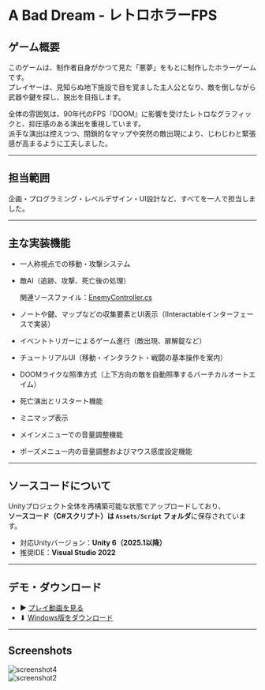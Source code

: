 #  A Bad Dream - レトロホラーFPS

##  ゲーム概要

このゲームは、制作者自身がかつて見た「悪夢」をもとに制作したホラーゲームです。  
プレイヤーは、見知らぬ地下施設で目を覚ました主人公となり、敵を倒しながら武器や鍵を探し、脱出を目指します。

全体の雰囲気は、90年代のFPS『DOOM』に影響を受けたレトロなグラフィックと、抑圧感のある演出を重視しています。  
派手な演出は控えつつ、閉鎖的なマップや突然の敵出現により、じわじわと緊張感が高まるように工夫しました。

---

##  担当範囲

企画・プログラミング・レベルデザイン・UI設計など、すべてを一人で担当しました。

---

##  主な実装機能

- 一人称視点での移動・攻撃システム  
- 敵AI（追跡、攻撃、死亡後の処理）

  関連ソースファイル：[EnemyController.cs](Assets/Script/Enemy/EnemyController.cs)
- ノートや鍵、マップなどの収集要素とUI表示（IInteractableインターフェースで実装）  
- イベントトリガーによるゲーム進行（敵出現、扉解錠など）  
- チュートリアルUI（移動・インタラクト・戦闘の基本操作を案内）  
- DOOMライクな照準方式（上下方向の敵を自動照準するバーチカルオートエイム）  
- 死亡演出とリスタート機能  
- ミニマップ表示  
- メインメニューでの音量調整機能  
- ポーズメニュー内の音量調整およびマウス感度設定機能  

---

##  ソースコードについて

Unityプロジェクト全体を再構築可能な状態でアップロードしており、  
**ソースコード（C#スクリプト）は `Assets/Script` フォルダ**に保存されています。  

- 対応Unityバージョン：**Unity 6（2025.1以降）**
- 推奨IDE：**Visual Studio 2022**
---

##  デモ・ダウンロード

- ▶ [プレイ動画を見る](https://drive.google.com/file/d/1blGZ7nZ8jkOo6EIAxIkqrMNwAa6JZPh8/view?usp=sharing)  
- ⬇ [Windows版をダウンロード](https://drive.google.com/file/d/1p26A7FAy_04j5gGY6WEaMCnIOoErr35r/view?usp=sharing)

---

##  Screenshots

![screenshot4](https://github.com/user-attachments/assets/015f85aa-9b01-43ee-b9e7-bca01147407c)  
![screenshot2](https://github.com/user-attachments/assets/62b340c5-602d-4b1f-8668-23e52605d99e)
